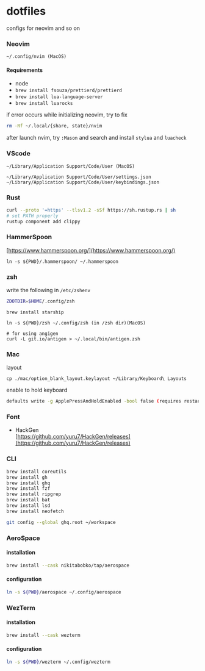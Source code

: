 # dotfiles

configs for neovim and so on

### Neovim

```
~/.config/nvim (MacOS)
```

#### Requirements

- node
- `brew install fsouza/prettierd/prettierd`
- `brew install lua-language-server`
- `brew install luarocks`

if error occurs while initializing neovim, try to fix

```bash
rm -Rf ~/.local/{share, state}/nvim
```

after launch nvim, try `:Mason` and search and install `stylua` and `luacheck`

### VScode

```
~/Library/Application Support/Code/User (MacOS)

~/Library/Application Support/Code/User/settings.json
~/Library/Application Support/Code/User/keybindings.json
```

### Rust

```bash
curl --proto '=https' --tlsv1.2 -sSf https://sh.rustup.rs | sh
# set PATH properly
rustup component add clippy
```

### HammerSpoon

[https://www.hammerspoon.org/](https://www.hammerspoon.org/)

```
ln -s ${PWD}/.hammerspoon/ ~/.hammerspoon
```

### zsh

write the following in `/etc/zshenv`

```bash
ZDOTDIR=$HOME/.config/zsh
```

```
brew install starship

ln -s ${PWD}/zsh ~/.config/zsh (in /zsh dir)(MacOS)

# for using angigen
curl -L git.io/antigen > ~/.local/bin/antigen.zsh
```

### Mac

layout

```
cp ./mac/option_blank_layout.keylayout ~/Library/Keyboard\ Layouts
```

enable to hold keyboard

```bash
defaults write -g ApplePressAndHoldEnabled -bool false (requires restart after this command)
```

### Font

- HackGen<br>
  [https://github.com/yuru7/HackGen/releases](https://github.com/yuru7/HackGen/releases)

### CLI

```bash
brew install coreutils
brew install gh
brew install ghq
brew install fzf
brew install ripgrep
brew install bat
brew install lsd
brew install neofetch

git config --global ghq.root ~/workspace

```

### AeroSpace

#### installation

```bash
brew install --cask nikitabobko/tap/aerospace
```

#### configuration

```bash
ln -s ${PWD}/aerospace ~/.config/aerospace
```

### WezTerm

#### installation

```bash
brew install --cask wezterm
```

#### configuration

```bash
ln -s ${PWD}/wezterm ~/.config/wezterm
```
